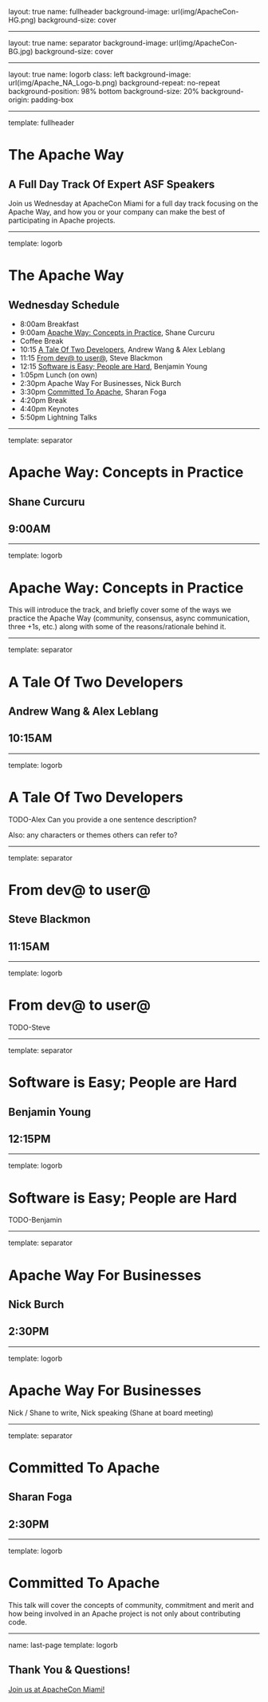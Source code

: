layout: true
name: fullheader
background-image: url(img/ApacheCon-HG.png)
background-size: cover

---
layout: true
name: separator
background-image: url(img/ApacheCon-BG.jpg)
background-size: cover

---
layout: true
name: logorb
class: left
background-image: url(img/Apache_NA_Logo-b.png)
background-repeat: no-repeat
background-position: 98% bottom
background-size: 20%
background-origin: padding-box

---
template: fullheader
# The Apache Way
## A Full Day Track Of Expert ASF Speakers

Join us Wednesday at ApacheCon Miami for a full day track focusing 
on the Apache Way, and how you or your company can make the best 
of participating in Apache projects.


---
template: logorb
# The Apache Way
## Wednesday Schedule

* 8:00am Breakfast
* 9:00am [Apache Way: Concepts in Practice](https://apachecon2017.sched.com/event/9zyI/the-apache-way-concepts-in-practice-shane-curcuru-the-apache-software-foundation), Shane Curcuru
* Coffee Break
* 10:15 [A Tale Of Two Developers](https://apachecon2017.sched.com/event/9zv3/a-tale-of-two-developers-finding-harmony-between-commercial-software-development-and-the-apache-way-andrew-wang-alex-leblang-cloudera), Andrew Wang & Alex Leblang
* 11:15 [From dev@ to user@](https://apachecon2017.sched.com/event/9zvM/from-dev-to-user-steve-blackmon-people-pattern), Steve Blackmon
* 12:15 [Software is Easy; People are Hard](https://apachecon2017.sched.com/event/9zvb/software-is-easy-people-are-hard-benjamin-young-john-wiley-sons-inc), Benjamin Young
* 1:05pm Lunch (on own)
* 2:30pm Apache Way For Businesses, Nick Burch
* 3:30pm [Committed To Apache](https://apachecon2017.sched.com/event/9zvb/software-is-easy-people-are-hard-benjamin-young-john-wiley-sons-inc), Sharan Foga
* 4:20pm Break
* 4:40pm Keynotes
* 5:50pm Lightning Talks


---
template: separator
# Apache Way: Concepts in Practice
## Shane Curcuru
## 9:00AM

---
template: logorb
# Apache Way: Concepts in Practice

This will introduce the track, and briefly cover some of the ways 
we practice the Apache Way (community, consensus, async communication, 
three +1s, etc.) along with some of the reasons/rationale behind it. 

---
template: separator
# A Tale Of Two Developers
## Andrew Wang & Alex Leblang
## 10:15AM

---
template: logorb
# A Tale Of Two Developers

TODO-Alex
Can you provide a one sentence description?

Also: any characters or themes others can refer to?

---
template: separator
# From dev@ to user@
## Steve Blackmon
## 11:15AM

---
template: logorb
# From dev@ to user@

TODO-Steve

---
template: separator
# Software is Easy; People are Hard
## Benjamin Young
## 12:15PM

---
template: logorb
# Software is Easy; People are Hard

TODO-Benjamin

---
template: separator
# Apache Way For Businesses
## Nick Burch
## 2:30PM

---
template: logorb
# Apache Way For Businesses

Nick / Shane to write, Nick speaking (Shane at board meeting)


---
template: separator
# Committed To Apache
## Sharan Foga
## 2:30PM

---
template: logorb
# Committed To Apache

This talk will cover the concepts of community, commitment and merit
and how being involved in an Apache project is not only about 
contributing code. 

---
name: last-page
template: logorb

## Thank You &amp; Questions!

[Join us at ApacheCon Miami!](events.linuxfoundation.org/events/apachecon-north-america/)
